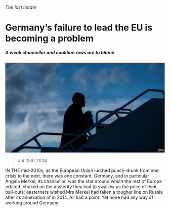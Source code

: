 ###### The lost leader

# Germany’s failure to lead the EU is becoming a problem 

##### A weak chancellor and coalition rows are to blame 

![image](images/20240727_LDP504.jpg) 

> Jul 25th 2024 

IN THE mid-2010s, as the European Union lurched punch-drunk from one crisis to the next, there was one constant. Germany, and in particular Angela Merkel, its chancellor, was the star around which the rest of Europe orbited.  choked on the austerity they had to swallow as the price of their bail-outs; easterners wished Mrs Merkel had taken a tougher line on Russia after its annexation of  in 2014. All had a point. Yet none had any way of working around Germany.

